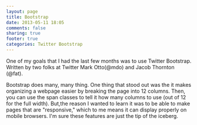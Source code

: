 ```yaml
---
layout: page
title: Bootstrap
date: 2013-05-11 18:05
comments: false
sharing: true
footer: true
categories: Twitter Bootstrap
---
```

One of my goals that I had the last few months was to use Twitter Bootstrap. Written by two folks at Twitter Mark Otto(@mdo) and Jacob Thornton (@fat).

Bootstrap does many, many thing. One thing that stood out was the it makes organizing a webpage easier by breaking the page into 12 columns. Then, you can use the span classes to tell it how many columns to use (out of 12 for the full width). But,the reason I wanted to learn it was to be able to make pages that are "responsive," which to me means it can display properly on mobile browsers. I'm sure these features are just the tip of the iceberg.
